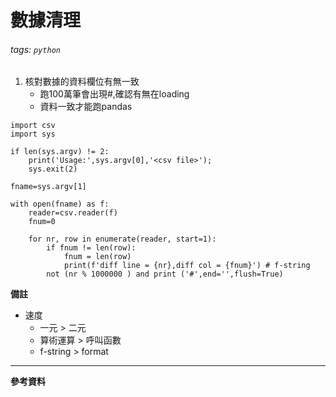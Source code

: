 # 數據清理
###### tags: `python` 


1. 核對數據的資料欄位有無一致
    * 跑100萬筆會出現#,確認有無在loading
    * 資料一致才能跑pandas
```python=1
import csv
import sys

if len(sys.argv) != 2:
    print('Usage:',sys.argv[0],'<csv file>');
    sys.exit(2)
    
fname=sys.argv[1]

with open(fname) as f:
    reader=csv.reader(f)
    fnum=0
    
    for nr, row in enumerate(reader, start=1):
        if fnum != len(row):
            fnum = len(row)
            print(f'diff line = {nr},diff col = {fnum}') # f-string
        not (nr % 1000000 ) and print ('#',end='',flush=True)
```

**備註**
* 速度
    * 一元 > 二元
    * 算術運算 > 呼叫函數
    * f-string > format

---
**參考資料**

